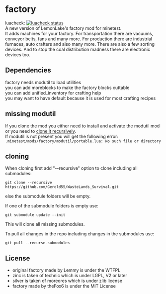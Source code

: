 # factory
luacheck: [![luacheck status](https://travis-ci.org/theFox6/factory.svg?branch=master)](https://travis-ci.org/theFox6/factory)  
A new version of LemonLake's factory mod for minetest.  
It adds machines for your factory.
For transportation there are vacuums, conveyor belts, fans and many more.
For production there are industrial furnaces, auto crafters and also many more.
There are also a few sorting devices.
And to stop the coal distribution madness there are electronic devices too.

## Dependencies
factory needs modutil to load utilities  
you can add moreblocks to make the factory blocks cuttable  
you can add unified_inventory for crafting help  
you may want to have default because it is used for most crafting recipes  

## missing modutil
If you clone the mod you either need to install and activate the modutil mod or you need to [clone it recursively](#cloning).  
If modutil is not present you will get the following error:
`.minetest/mods/factory/modutil/portable.lua: No such file or directory`

## cloning
When cloning first add "--recursive" option to clone including all submodules:
```
git clone --recursive https://github.com/Gerold55/WasteLands_Survival.git
```
else the submodule folders will be empty.

If one of the submodule folders is empty use:
```
git submodule update --init
```
This will clone all missing submodules.

To pull all changes in the repo including changes in the submodules use:
```
git pull --recurse-submodules
```

## License
* original factory made by Lemmy is under the WTFPL
* zinc is taken of technic which is under LGPL, V2 or later
* silver is taken of moreores which is under zlib license
* factory made by theFox6 is under the MIT License
